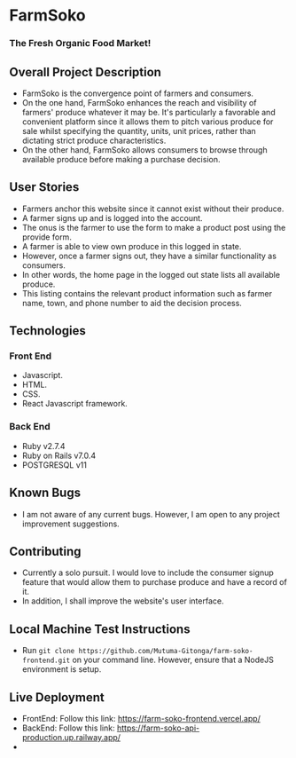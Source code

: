 # FarmSoko
### The Fresh Organic Food Market!

## Overall Project Description
- FarmSoko is the convergence point of farmers and consumers. 
- On the one hand, FarmSoko enhances the reach and visibility of farmers' produce whatever it may be. It's particularly a favorable and convenient platform since it allows them to pitch various produce for sale whilst specifying the quantity, units, unit prices, rather than dictating strict produce characteristics.
- On the other hand, FarmSoko allows consumers to browse through available produce before making a purchase decision. 

## User Stories
- Farmers anchor this website since it cannot exist without their produce. 
- A farmer signs up and is logged into the account.
- The onus is the farmer to use the form to make a product post using the provide form. 
- A farmer is able to view own produce in this logged in state. 
- However, once a farmer signs out, they have a similar functionality as consumers. 
- In other words, the home page in the logged out state lists all available produce. 
- This listing contains the relevant product information such as farmer name, town, and phone number to aid the decision process.


## Technologies
### Front End
  - Javascript. 
  - HTML.
  - CSS. 
  - React Javascript framework. 
### Back End
  - Ruby v2.7.4
  - Ruby on Rails v7.0.4
  - POSTGRESQL v11 

## Known Bugs
- I am not aware of any current bugs. However, I am open to any project improvement suggestions. 

## Contributing
- Currently a solo pursuit. I would love to include the consumer signup feature that would allow them to purchase produce and have a record of it. 
- In addition, I shall improve the website's user interface. 

## Local Machine Test Instructions
- Run ```git clone https://github.com/Mutuma-Gitonga/farm-soko-frontend.git``` on your command line. However, ensure that a NodeJS environment is setup.

## Live Deployment
- FrontEnd: Follow this link: https://farm-soko-frontend.vercel.app/
- BackEnd: Follow this link: https://farm-soko-api-production.up.railway.app/
-





